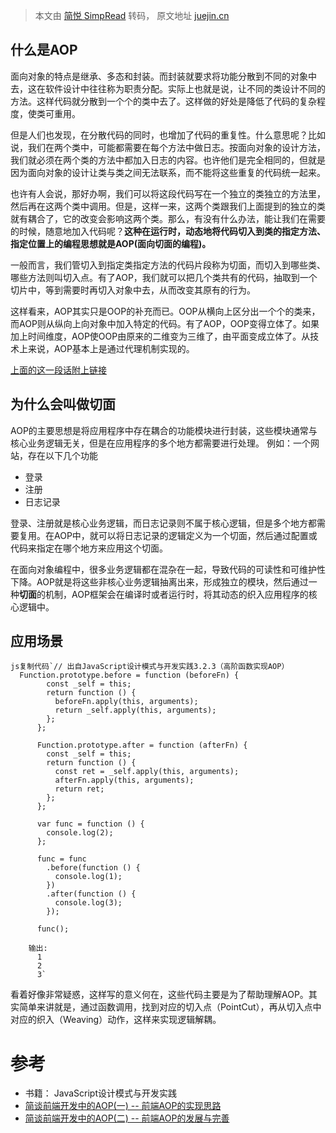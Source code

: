 > 本文由 [简悦 SimpRead](http://ksria.com/simpread/) 转码， 原文地址 [juejin.cn](https://juejin.cn/post/7261558184958017595)

什么是AOP
------

面向对象的特点是继承、多态和封装。而封装就要求将功能分散到不同的对象中去，这在软件设计中往往称为职责分配。实际上也就是说，让不同的类设计不同的方法。这样代码就分散到一个个的类中去了。这样做的好处是降低了代码的复杂程度，使类可重用。

但是人们也发现，在分散代码的同时，也增加了代码的重复性。什么意思呢？比如说，我们在两个类中，可能都需要在每个方法中做日志。按面向对象的设计方法，我们就必须在两个类的方法中都加入日志的内容。也许他们是完全相同的，但就是因为面向对象的设计让类与类之间无法联系，而不能将这些重复的代码统一起来。

也许有人会说，那好办啊，我们可以将这段代码写在一个独立的类独立的方法里，然后再在这两个类中调用。但是，这样一来，这两个类跟我们上面提到的独立的类就有耦合了，它的改变会影响这两个类。那么，有没有什么办法，能让我们在需要的时候，随意地加入代码呢？**这种在运行时，动态地将代码切入到类的指定方法、指定位置上的编程思想就是AOP(面向切面的编程)。**

一般而言，我们管切入到指定类指定方法的代码片段称为切面，而切入到哪些类、哪些方法则叫切入点。有了AOP，我们就可以把几个类共有的代码，抽取到一个切片中，等到需要时再切入对象中去，从而改变其原有的行为。

这样看来，AOP其实只是OOP的补充而已。OOP从横向上区分出一个个的类来，而AOP则从纵向上向对象中加入特定的代码。有了AOP，OOP变得立体了。如果加上时间维度，AOP使OOP由原来的二维变为三维了，由平面变成立体了。从技术上来说，AOP基本上是通过代理机制实现的。

[上面的这一段话附上链接](https://link.juejin.cn?target=https%3A%2F%2Fwww.iteye.com%2Fblog%2Fhejiajunsh-1776569 "https://www.iteye.com/blog/hejiajunsh-1776569")

为什么会叫做切面
--------

AOP的主要思想是将应用程序中存在耦合的功能模块进行封装，这些模块通常与核心业务逻辑无关，但是在应用程序的多个地方都需要进行处理。 例如：一个网站，存在以下几个功能

*   登录
*   注册
*   日志记录

登录、注册就是核心业务逻辑，而日志记录则不属于核心逻辑，但是多个地方都需要复用。在AOP中，就可以将日志记录的逻辑定义为一个切面，然后通过配置或代码来指定在哪个地方来应用这个切面。

在面向对象编程中，很多业务逻辑都在混杂在一起，导致代码的可读性和可维护性下降。AOP就是将这些非核心业务逻辑抽离出来，形成独立的模块，然后通过一种**切面**的机制，AOP框架会在编译时或者运行时，将其动态的织入应用程序的核心逻辑中。

应用场景
----

```
js复制代码`// 出自JavaScript设计模式与开发实践3.2.3（高阶函数实现AOP）
  Function.prototype.before = function (beforeFn) {
        const _self = this;
        return function () {
          beforeFn.apply(this, arguments);
          return _self.apply(this, arguments);
        };
      };

      Function.prototype.after = function (afterFn) {
        const _self = this;
        return function () {
          const ret = _self.apply(this, arguments);
          afterFn.apply(this, arguments);
          return ret;
        };
      };

      var func = function () {
        console.log(2);
      };

      func = func
        .before(function () {
          console.log(1);
        })
        .after(function () {
          console.log(3);
        });

      func();
      
    输出:
      1
      2
      3` 
```

看着好像非常疑惑，这样写的意义何在，这些代码主要是为了帮助理解AOP。其实简单来讲就是，通过函数调用，找到对应的切入点（PointCut），再从切入点中对应的织入（Weaving）动作，这样来实现逻辑解耦。

参考
==

*   书籍： JavaScript设计模式与开发实践
*   [简谈前端开发中的AOP(一) -- 前端AOP的实现思路](https://link.juejin.cn?target=https%3A%2F%2Fzhuanlan.zhihu.com%2Fp%2F269504590 "https://zhuanlan.zhihu.com/p/269504590")
*   [简谈前端开发中的AOP(二) -- 前端AOP的发展与完善](https://link.juejin.cn?target=https%3A%2F%2Fzhuanlan.zhihu.com%2Fp%2F468837058 "https://zhuanlan.zhihu.com/p/468837058")